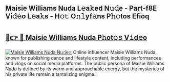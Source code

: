 ## Maisie Williams Nuda L𝚎a𝚔ed N𝚞𝚍e - Part-f8E Vi𝚍𝚎o L𝚎a𝚔s - H𝚘𝚝 O𝚗𝚕yf𝚊ns P𝚑𝚘tos Efioq

# <h2><a href="http://kfes8ff.oniu.top/?m=Maisie+Williams+Nuda">🔗👉 🔴 Maisie Williams Nuda P𝚑ot𝚘𝚜 V𝚒d𝚎o</a></h2>

[![Maisie Williams Nuda Nu𝚍e𝚜](https://i.imgur.com/0qMVB7G.gif)](http://kfes8ff.oniu.top/?m=Maisie+Williams+Nuda)
Online influencer Maisie Williams Nuda, known for publishing dance and lifestyle content, including performances and vlogs on social media platforms. The public persona of Maisie Williams Nuda is defined by its warm and approachable energy, but the mysteries of his private life remain a tantalizing enigma.  
